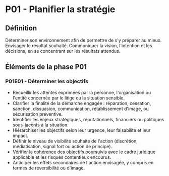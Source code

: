 # P01 - Planifier la stratégie

## Définition
Déterminer son environnement afin de permettre de s'y préparer au mieux. Envisager le résultat souhaité.  Communiquer la vision, l'intention et les décisions, en se concentrant sur les résultats attendus.

## Éléments de la phase P01
### P01E01 - Déterminer les objectifs
- Recueillir les attentes exprimées par la personne, l'organisation ou l'entité concernée par le litige ou la situation sensible.
- Clarifier la finalité de la démarche engagée : réparation, cessation, sanction, dissuasion, communication, rétablissement d'image, ou sécurisation préventive.
- Identifier les enjeux stratégiques, réputationnels, financiers ou politiques sous-jacents à la situation.
- Hiérarchiser les objectifs selon leur urgence, leur faisabilité et leur impact.
- Définir le niveau de visibilité souhaité de l'action (discrétion, médiatisation, signal fort ou action de principe).
- Vérifier la cohérence des objectifs poursuivis avec le cadre juridique applicable et les risques contentieux encourus.
- Anticiper les effets secondaires de l'action envisagée, y compris en termes de réversibilité ou d'image.
